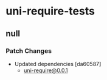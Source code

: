 # uni-require-tests

## null

### Patch Changes

- Updated dependencies [da60587]
  - uni-require@0.0.1
